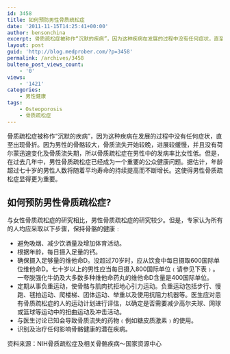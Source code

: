 ```yaml
---
id: 3458
title: 如何预防男性骨质疏松症
date: '2011-11-15T14:25:41+00:00'
author: bensonchina
excerpt: 骨质疏松症被称作“沉默的疾病”，因为这种疾病在发展的过程中没有任何症状，直至出现骨折。因为男性的骨骼较大，骨质流失开始较晚，进展较缓慢，并且没有荷尔蒙迅速变化及骨质流失期，所以骨质疏松症在男性中的发病率比女性低。
layout: post
guid: 'http://blog.medprober.com/?p=3458'
permalink: /archives/3458
bulteno_post_views_count:
    - '0'
views:
    - '1421'
categories:
    - 男性健康
tags:
    - Osteoporosis
    - 骨质疏松症
---
```


骨质疏松症被称作“沉默的疾病”，因为这种疾病在发展的过程中没有任何症状，直至出现骨折。因为男性的骨骼较大，骨质流失开始较晚，进展较缓慢，并且没有荷尔蒙迅速变化及骨质流失期，所以骨质疏松症在男性中的发病率比女性低。但是，在过去几年中，男性骨质疏松症已经成为一个重要的公众健康问题。据估计，年龄超过七十岁的男性人数将随着平均寿命的持续提高而不断增长。这使得男性骨质疏松症显得更为重要。

## 如何预防男性骨质疏松症?

与女性骨质疏松症的研究相比，男性骨质疏松症的研究较少。但是，专家认为所有的人均应采取以下步骤，保持骨骼的健康﹕

- 避免吸烟、减少饮酒量及增加体育活动。
- 根据年龄，每日摄入足量的钙。
- 确保摄入足够量的维他命D。没超过70岁时，应从饮食中每日摄取600国际单位维他命D。七十岁以上的男性应当每日摄入800国际单位﹙请参见下表﹚。一夸脱强化牛奶及大多数多种维他命药丸的维他命D含量是400国际单位。
- 定期从事负重运动，使骨骼与肌肉抗拒地心引力​​运动。负重运动包括步行、慢跑、毬拍运动、爬楼梯、团体运动、举重以及使用抗阻力机器等。医生应对患有骨质疏松症的人的运动计划进行评估，以确定是否需要减少高尔夫球、网球或篮球等运动中的扭曲运动及冲击活动。
- 与医生讨论已知会导致骨质流失的药物﹙例如糖皮质激素﹚的使用。
- 识别及治疗任何影响骨骼健康的潜在疾病。

资料来源：NIH骨质疏松症及相关骨骼疾病〜国家资源中心